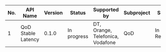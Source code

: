 | No. | API Name | Version | Status | Supported by | Subproject | Spec | Doc | Ref implemtation | Testcases | Validated by |
|  ---| ---------| ------- | ------ | ------------ | ---------- | ---- | --- | ---------------- | --------- | ------------ | 
|  1  | QoD Stable Latency |  0.1.0 | In progress | DT, Orange, Telefonica, Vodafone | QoD | In Review | In Review | In Review | Not contributed | DT |  
